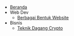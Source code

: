 - [Beranda](/)
- Web Dev
	- [Berbagai Bentuk Website](/docs/membuat-website)
- Bisnis
	- [Teknik Dagang Crypto](/docs/crypto)